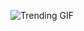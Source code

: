 
<!-- GIF_SECTION -->
![Trending GIF](https://media1.giphy.com/media/v1.Y2lkPThiYjIxNzcyY2dwdnJqY3R5ejRmbXE3aTZva2FxdHhlcHlmYzNjaXg2NnliaDRqYSZlcD12MV9naWZzX3NlYXJjaCZjdD1n/aHiv481xki1WdhQonS/giphy.gif)
<!-- END_GIF_SECTION -->
